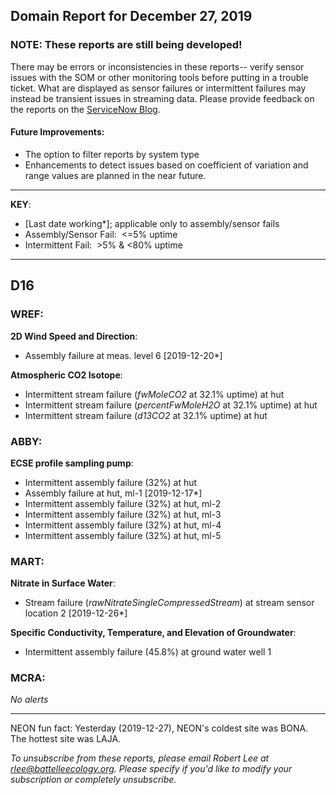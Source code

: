 ## Domain Report for December 27, 2019


### NOTE: These reports are still being developed!
There may be errors or inconsistencies in these reports-- verify sensor issues with the SOM or other monitoring tools before putting in a trouble ticket. What are displayed as sensor failures or intermittent failures may instead be transient issues in streaming data.
Please provide feedback on the reports on the [ServiceNow Blog](https://neon.service-now.com/community?id=community_blog&sys_id=9b4fbe8adbed734017ecf9041d9619be).

#### Future Improvements: 
 - The option to filter reports by system type 
 - Enhancements to detect issues based on coefficient of variation and range values are planned in the near future.

***

**KEY**:

 - [Last date working*]; applicable only to assembly/sensor fails
 - Assembly/Sensor Fail:&nbsp;&nbsp;<=5% uptime
 - Intermittent Fail:&nbsp;&nbsp;>5% & <80% uptime

***
## D16

### WREF:

**2D Wind Speed and Direction**:
 - Assembly failure at meas. level 6 [2019-12-20*]

**Atmospheric CO2 Isotope**:
 - Intermittent stream failure (_fwMoleCO2_ at 32.1% uptime) at hut
 - Intermittent stream failure (_percentFwMoleH2O_ at 32.1% uptime) at hut
 - Intermittent stream failure (_d13CO2_ at 32.1% uptime) at hut

### ABBY:

**ECSE profile sampling pump**:
 - Intermittent assembly failure (32%) at hut
 - Assembly failure at hut, ml-1 [2019-12-17*]
 - Intermittent assembly failure (32%) at hut, ml-2
 - Intermittent assembly failure (32%) at hut, ml-3
 - Intermittent assembly failure (32%) at hut, ml-4
 - Intermittent assembly failure (32%) at hut, ml-5

### MART:

**Nitrate in Surface Water**:
 - Stream failure (_rawNitrateSingleCompressedStream_) at stream sensor location 2 [2019-12-26*]

**Specific Conductivity, Temperature, and Elevation of Groundwater**:
 - Intermittent assembly failure (45.8%) at ground water well 1

### MCRA:

_No alerts_

***
NEON fun fact: Yesterday (2019-12-27), NEON's coldest site was BONA. The hottest site was LAJA.

_To unsubscribe from these reports, please email Robert Lee at rlee@battelleecology.org. Please specify if you'd like to modify your subscription or completely unsubscribe._
